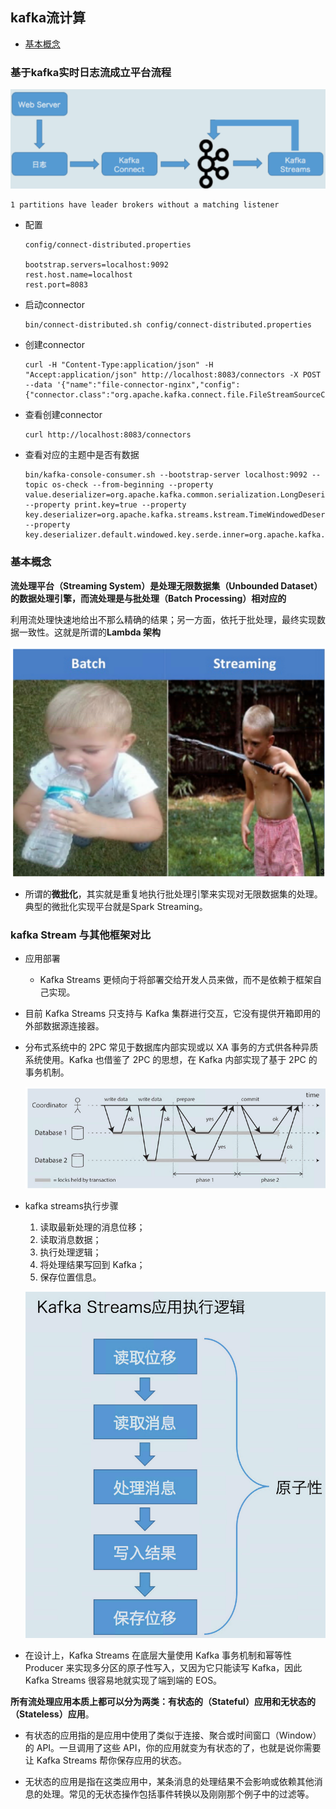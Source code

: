 ## kafka流计算

- [基本概念](https://juejin.im/entry/59bf56ebf265da065d2b63fa)

### 基于kafka实时日志流成立平台流程

<img src="assets/image-20201107202242928.png" alt="image-20201107202242928" style="zoom:150%;" />

```
1 partitions have leader brokers without a matching listener
```

- 配置
  
  ```
  config/connect-distributed.properties
  
  bootstrap.servers=localhost:9092
  rest.host.name=localhost
  rest.port=8083
  ```

- 启动connector
  
  ```shell
  bin/connect-distributed.sh config/connect-distributed.properties
  ```

- 创建connector
  
  ```
  curl -H "Content-Type:application/json" -H "Accept:application/json" http://localhost:8083/connectors -X POST --data '{"name":"file-connector-nginx","config":{"connector.class":"org.apache.kafka.connect.file.FileStreamSourceConnector","file":"/usr/local/openresty/nginx/logs","tasks.max":"1","topic":"access_log"}}'
  ```

- 查看创建connector
  
  ```
  curl http://localhost:8083/connectors
  ```

- 查看对应的主题中是否有数据
  
  ```
  bin/kafka-console-consumer.sh --bootstrap-server localhost:9092 --topic os-check --from-beginning --property value.deserializer=org.apache.kafka.common.serialization.LongDeserializer --property print.key=true --property key.deserializer=org.apache.kafka.streams.kstream.TimeWindowedDeserializer --property key.deserializer.default.windowed.key.serde.inner=org.apache.kafka.common.serialization.Serdes\$StringSerde
  ```

### 基本概念

**流处理平台（Streaming System）是处理无限数据集（Unbounded Dataset）的数据处理引擎，而流处理是与批处理（Batch Processing）相对应的**

利用流处理快速地给出不那么精确的结果；另一方面，依托于批处理，最终实现数据一致性。这就是所谓的**Lambda 架构**

<img src="assets/image-20201110234432821.png" alt="image-20201110234432821" style="zoom:150%;" />

- 所谓的**微批化**，其实就是重复地执行批处理引擎来实现对无限数据集的处理。典型的微批化实现平台就是Spark Streaming。

### kafka Stream 与其他框架对比

- 应用部署
  
  - Kafka Streams 更倾向于将部署交给开发人员来做，而不是依赖于框架自己实现。

- 目前 Kafka Streams 只支持与 Kafka 集群进行交互，它没有提供开箱即用的外部数据源连接器。

- 分布式系统中的 2PC 常见于数据库内部实现或以 XA 事务的方式供各种异质系统使用。Kafka 也借鉴了 2PC 的思想，在 Kafka 内部实现了基于 2PC 的事务机制。
  
  <img src="assets/image-20201111233021880.png" alt="image-20201111233021880" style="zoom:150%;" />

- kafka streams执行步骤
  
  1. 读取最新处理的消息位移；
  2. 读取消息数据；
  3. 执行处理逻辑；
  4. 将处理结果写回到 Kafka；
  5. 保存位置信息。
  
  ![image-20201111233138097](assets/image-20201111233138097.png)

- 在设计上，Kafka Streams 在底层大量使用 Kafka 事务机制和幂等性 Producer 来实现多分区的原子性写入，又因为它只能读写 Kafka，因此 Kafka Streams 很容易地就实现了端到端的 EOS。

**所有流处理应用本质上都可以分为两类：有状态的（Stateful）应用和无状态的（Stateless）应用**。

- 有状态的应用指的是应用中使用了类似于连接、聚合或时间窗口（Window）的 API。一旦调用了这些 API，你的应用就变为有状态的了，也就是说你需要让 Kafka Streams 帮你保存应用的状态。

- 无状态的应用是指在这类应用中，某条消息的处理结果不会影响或依赖其他消息的处理。常见的无状态操作包括事件转换以及刚刚那个例子中的过滤等。
